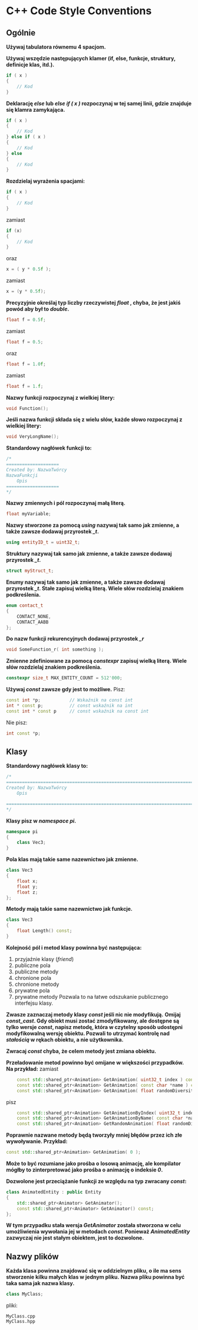 # C++ Code Style Conventions

## Ogólnie

**Używaj tabulatora równemu 4 spacjom.**

**Używaj wszędzie następujących klamer (if, else, funkcje, struktury, definicje klas, itd.).**

```cpp
if ( x )
{
    // Kod
}
```
**Deklarację *else* lub *else if ( x )* rozpoczynaj w tej samej linii, gdzie znajduje się klamra zamykająca.**

```cpp
if ( x )
{
    // Kod
} else if ( x )
{
    // Kod
} else
{
    // Kod
}
```

**Rozdzielaj wyrażenia spacjami:**
```cpp
if ( x )
{
    // Kod
}
```
zamiast
```cpp
if (x)
{
    // Kod
}
```
oraz
```cpp
x = ( y * 0.5f );
```
zamiast
```cpp
x = (y * 0.5f);
```


**Precyzyjnie określaj typ liczby rzeczywistej *float* , chyba, że jest jakiś powód aby był to *double*.**
```cpp
float f = 0.5f;
```
zamiast
```cpp
float f = 0.5;
```
oraz
```cpp
float f = 1.0f;
```
zamiast
```cpp
float f = 1.f;
```

**Nazwy funkcji rozpoczynaj z wielkiej litery:**
```cpp
void Function();
```
**Jeśli nazwa funkcji składa się z wielu słów, każde słowo rozpoczynaj z wielkiej litery:**
```cpp
void VeryLongName();
```


**Standardowy nagłówek funkcji to:**
```cpp
/*
====================
Created by: NazwaTwórcy
NazwaFunkcji
    Opis
====================
*/
```


**Nazwy zmiennych i pól rozpoczynaj małą literą.**
```cpp
float myVariable;
```

**Nazwy stworzone za pomocą *using* nazywaj tak samo jak zmienne, a także zawsze dodawaj przyrostek *_t*.**
```cpp
using entityID_t = uint32_t;
```
**Struktury nazywaj tak samo jak zmienne, a także zawsze dodawaj przyrostek *_t*.**
```cpp
struct myStruct_t;
```
**Enumy nazywaj tak samo jak zmienne, a także zawsze dodawaj przyrostek *_t*. Stałe zapisuj wielką literą. Wiele słów rozdzielaj znakiem podkreślenia.**
```cpp
enum contact_t
{
    CONTACT_NONE,
    CONTACT_AABB
};
```
**Do nazw funkcji rekurencyjnych dodawaj przyrostek *_r***
```cpp
void SomeFunction_r( int something );
```
**Zmienne zdefiniowane za pomocą *constexpr* zapisuj wielką literą. Wiele słów rozdzielaj znakiem podkreślenia.**
```cpp
constexpr size_t MAX_ENTITY_COUNT = 512'000; 
```
**Używaj *const* zawsze gdy jest to możliwe.**
Pisz:
```cpp
const int *p;           // Wskaźnik na const int
int * const p;          // const wskaźnik na int
const int * const p     // const wskaźnik na const int
```
Nie pisz:
```cpp
int const *p;
```

## Klasy

**Standardowy nagłówek klasy to:**
```cpp
/*
===============================================================================
Created by: NazwaTwórcy
	Opis

===============================================================================
*/
```

**Klasy pisz w *namespace pi*.**
```cpp
namespace pi
{
    class Vec3;
}
```
**Pola klas mają takie same nazewnictwo jak zmienne.**
```cpp
class Vec3
{
    float x;
    float y;
    float z;
};
```

**Metody mają takie same nazewnictwo jak funkcje.**
```cpp
class Vec3 
{
    float Length() const;
}
```

**Kolejność pól i metod klasy powinna być następująca:**
1. przyjaźnie klasy (*friend*)
2. publiczne pola
3. publiczne metody
4. chronione pola
5. chronione metody
6. prywatne pola
7. prywatne metody
Pozwala to na łatwe odszukanie publicznego interfejsu klasy.

**Zwasze zaznaczaj metody klasy *const* jeśli nic nie modyfikują.**
**Omijaj *const_cast*. Gdy obiekt musi zostać zmodyfikowany, ale dostępne są tylko wersje *const*, napisz metodę, która w czytelny sposób udostępni modyfikowalną wersję obiektu. Pozwali to utrzymać kontrolę nad *stałością* w rękach obiektu, a nie użytkownika.**

**Zwracaj *const* chyba, że celem metody jest zmiana obiektu.**

**Przeładowanie metod powinno być omijane w większości przypadków. Na przykład:**
zamiast
```cpp
    const std::shared_ptr<Animation> GetAnimation( uint32_t index ) const;
    const std::shared_ptr<Animation> GetAnimation( const char *name ) const;
    const std::shared_ptr<Animation> GetAnimation( float randomDiversity ) const;
```
pisz
```cpp
    const std::shared_ptr<Animation> GetAnimationByIndex( uint32_t index ) const;
    const std::shared_ptr<Animation> GetAnimationByName( const char *name ) const;
    const std::shared_ptr<Animation> GetRandomAnimation( float randomDiversity ) const;
```
**Poprawnie nazwane metody będą tworzyły mniej błędów przez ich złe wywoływanie. Przykład:**
```cpp
const std::shared_ptr<Animation> GetAnimation( 0 );
```
**Może to być rozumiane jako prośba o losową animację, ale kompilator mógłby to zinterpretować jako prośba o animację o indeksie *0*.**

**Dozwolone jest przeciążanie funkcji ze względu na typ zwracany *const*:**
```cpp
class AnimatedEntity : public Entity
{
    std::shared_ptr<Animator> GetAnimator();
    const std::shared_ptr<Animator> GetAnimator() const;
};
```
**W tym przypadku stała wersja *GetAnimator* została stworzona w celu umożliwienia wywołania jej w metodach *const*. Ponieważ *AnimatedEntity* zazwyczaj nie jest stałym obiektem, jest to dozwolone.**

## Nazwy plików

**Każda klasa powinna znajdować się w oddzielnym pliku, o ile ma sens stworzenie kilku małych klas w jednym pliku.**
**Nazwa pliku powinna być taka sama jak nazwa klasy.**
```cpp
class MyClass;
```
pliki:
```
MyClass.cpp
MyClass.hpp
```
